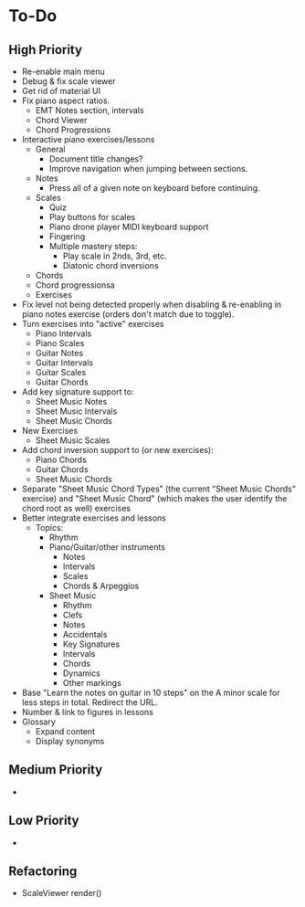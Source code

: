# To-Do
## High Priority
* Re-enable main menu
* Debug & fix scale viewer
* Get rid of material UI
* Fix piano aspect ratios.
  * EMT Notes section, intervals
  * Chord Viewer
  * Chord Progressions
* Interactive piano exercises/lessons
  * General
    * Document title changes?
    * Improve navigation when jumping between sections.
  * Notes
    * Press all of a given note on keyboard before continuing.
  * Scales
    * Quiz
    * Play buttons for scales
    * Piano drone player MIDI keyboard support
    * Fingering
    * Multiple mastery steps:
      * Play scale in 2nds, 3rd, etc.
      * Diatonic chord inversions
  * Chords
  * Chord progressionsa
  * Exercises
* Fix level not being detected properly when disabling & re-enabling in piano notes exercise (orders don't match due to toggle).
* Turn exercises into "active" exercises
  * Piano Intervals
  * Piano Scales
  * Guitar Notes
  * Guitar Intervals
  * Guitar Scales
  * Guitar Chords
* Add key signature support to:
  * Sheet Music Notes
  * Sheet Music Intervals
  * Sheet Music Chords
* New Exercises
  * Sheet Music Scales
* Add chord inversion support to (or new exercises):
  * Piano Chords
  * Guitar Chords
  * Sheet Music Chords
* Separate "Sheet Music Chord Types" (the current "Sheet Music Chords" exercise) and "Sheet Music Chord" (which makes the user identify the chord root as well) exercises
* Better integrate exercises and lessons
  * Topics:
    * Rhythm
    * Piano/Guitar/other instruments
      * Notes
      * Intervals
      * Scales
      * Chords & Arpeggios
    * Sheet Music
      * Rhythm
      * Clefs
      * Notes
      * Accidentals
      * Key Signatures
      * Intervals
      * Chords
      * Dynamics
      * Other markings
* Base "Learn the notes on guitar in 10 steps" on the A minor scale for less steps in total. Redirect the URL.
* Number & link to figures in lessons
* Glossary
  * Expand content
  * Display synonyms
## Medium Priority
* 
## Low Priority
* 
## Refactoring
* ScaleViewer render()